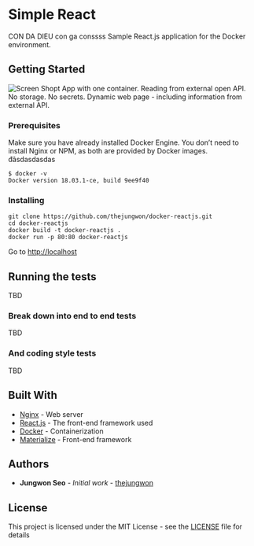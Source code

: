 # Simple React
CON DA DIEU con ga conssss
Sample React.js application for the Docker environment.

## Getting Started
![Screen Shopt](images/screenshot.png?raw=true "Screen Shot")
App with one container. Reading from external open API. No storage. No secrets. Dynamic web page - including information from external API.

### Prerequisites

Make sure you have already installed Docker Engine.
You don’t need to install Nginx or NPM, as both are provided by Docker images.
đâsdasdasdas
```
$ docker -v
Docker version 18.03.1-ce, build 9ee9f40
```


### Installing

```
git clone https://github.com/thejungwon/docker-reactjs.git
cd docker-reactjs
docker build -t docker-reactjs .
docker run -p 80:80 docker-reactjs

```
Go to [http://localhost](http://localhost)

## Running the tests

TBD

### Break down into end to end tests

TBD

### And coding style tests

TBD


## Built With

* [Nginx](https://nginx.org/en/) - Web server
* [React.js](https://reactjs.org/) - The front-end framework used
* [Docker](https://www.docker.com/) - Containerization
* [Materialize](https://materializecss.com/) - Front-end framework


## Authors

* **Jungwon Seo** - *Initial work* - [thejungwon](https://github.com/thejungwon)


## License

This project is licensed under the MIT License - see the [LICENSE](LICENSE) file for details





